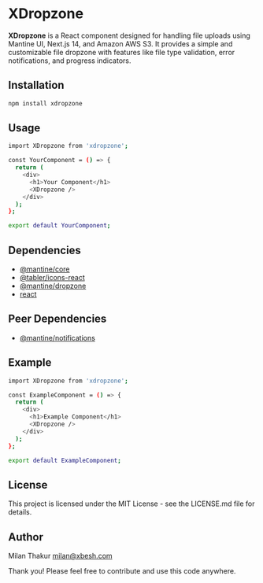 
# XDropzone

**XDropzone** is a React component designed for handling file uploads using Mantine UI, Next.js 14, and Amazon AWS S3. It provides a simple and customizable file dropzone with features like file type validation, error notifications, and progress indicators.

## Installation

```bash
npm install xdropzone
```

## Usage

```bash
import XDropzone from 'xdropzone';

const YourComponent = () => {
  return (
    <div>
      <h1>Your Component</h1>
      <XDropzone />
    </div>
  );
};

export default YourComponent;

```

## Dependencies
- [@mantine/core](https://github.com/mantinedev/mantine)
- [@tabler/icons-react](https://github.com/tabler/tabler-icons)
- [@mantine/dropzone](https://github.com/mantinedev/mantine)
- [react](https://github.com/facebook/react)

## Peer Dependencies
- [@mantine/notifications](https://github.com/mantinedev/mantine)

## Example

```bash
import XDropzone from 'xdropzone';

const ExampleComponent = () => {
  return (
    <div>
      <h1>Example Component</h1>
      <XDropzone />
    </div>
  );
};

export default ExampleComponent;

```

## License
This project is licensed under the MIT License - see the LICENSE.md file for details.

## Author
Milan Thakur
milan@xbesh.com


Thank you! Please feel free to contribute and use this code anywhere.